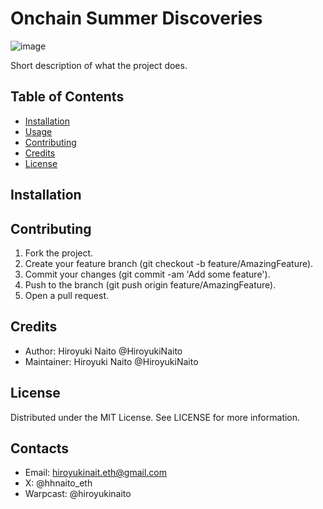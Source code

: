 # Onchain Summer Discoveries

![image](https://github.com/HiroyukiNaito/OchainSummerDiscoveries/assets/32320988/3e45cee4-8a44-441d-a5e0-67682b8a0481)

Short description of what the project does.

## Table of Contents

- [Installation](#installation)
- [Usage](#usage)
- [Contributing](#contributing)
- [Credits](#credits)
- [License](#license)

## Installation

## Contributing

1. Fork the project.
1. Create your feature branch (git checkout -b feature/AmazingFeature).
1. Commit your changes (git commit -am 'Add some feature').
1. Push to the branch (git push origin feature/AmazingFeature).
1. Open a pull request.

## Credits

- Author: Hiroyuki Naito @HiroyukiNaito
- Maintainer: Hiroyuki Naito @HiroyukiNaito


## License

Distributed under the MIT License. See LICENSE for more information.

## Contacts

- Email: hiroyukinait.eth@gmail.com
- X: @hhnaito_eth
- Warpcast: @hiroyukinaito


